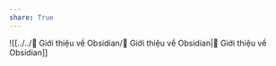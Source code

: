 ```yaml
---  
share: True  
---  
```

![[../../💎 Giới thiệu về Obsidian/💎 Giới thiệu về Obsidian|💎 Giới thiệu về Obsidian]]  
